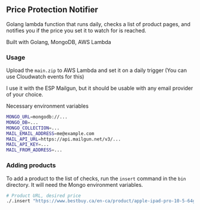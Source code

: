## Price Protection Notifier

Golang lambda function that runs daily, checks a list of product pages, and notifies you if the price you set it to watch for is reached.

Built with Golang, MongoDB, AWS Lambda

### Usage

Upload the `main.zip` to AWS Lambda and set it on a daily trigger (You can use Cloudwatch events for this)

I use it with the ESP Mailgun, but it should be usable with any email provider of your choice.

Necessary environment variables
```bash
MONGO_URL=mongodb://...
MONGO_DB=...
MONGO_COLLECTION=...
MAIL_EMAIL_ADDRESS=me@example.com
MAIL_API_URL=https://api.mailgun.net/v3/...
MAIL_API_KEY=...
MAIL_FROM_ADDRESS=...
```

### Adding products

To add a product to the list of checks, run the `insert` command in the `bin` directory. It will need the Mongo environment variables.

```bash
# Product URL, desired price
./.insert "https://www.bestbuy.ca/en-ca/product/apple-ipad-pro-10-5-64gb-with-wi-fi-space-grey/10750311.aspx\?" 820.00
```
